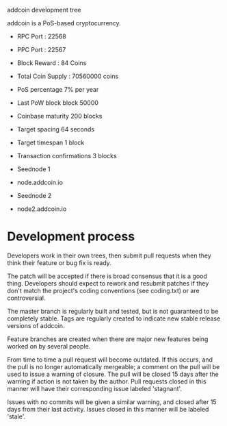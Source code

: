 
addcoin development tree

addcoin is a PoS-based cryptocurrency.

* RPC Port : 22568
* PPC Port : 22567
* Block Reward : 84 Coins
* Total Coin Supply : 70560000 coins
* PoS percentage	7% per year
* Last PoW block	block 50000
* Coinbase maturity	200 blocks
* Target spacing	64 seconds
* Target timespan	1 block
* Transaction confirmations	3 blocks

* Seednode 1
* node.addcoin.io
* Seednode 2
* node2.addcoin.io



Development process
===========================

Developers work in their own trees, then submit pull requests when
they think their feature or bug fix is ready.

The patch will be accepted if there is broad consensus that it is a
good thing.  Developers should expect to rework and resubmit patches
if they don't match the project's coding conventions (see coding.txt)
or are controversial.

The master branch is regularly built and tested, but is not guaranteed
to be completely stable. Tags are regularly created to indicate new
stable release versions of addcoin.

Feature branches are created when there are major new features being
worked on by several people.

From time to time a pull request will become outdated. If this occurs, and
the pull is no longer automatically mergeable; a comment on the pull will
be used to issue a warning of closure. The pull will be closed 15 days
after the warning if action is not taken by the author. Pull requests closed
in this manner will have their corresponding issue labeled 'stagnant'.

Issues with no commits will be given a similar warning, and closed after
15 days from their last activity. Issues closed in this manner will be
labeled 'stale'.
